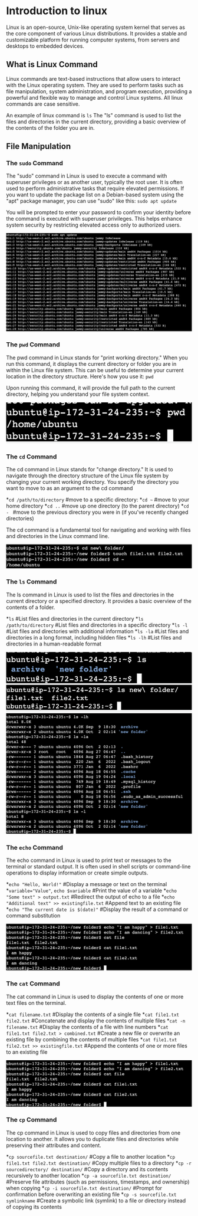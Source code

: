 # Introduction to linux
Linux is an open-source, Unix-like operating system kernel that serves as the core component of various Linux distributions. It provides a stable and customizable platform for running computer systems, from servers and desktops to embedded devices.

## What is Linux Command
Linux commands are text-based instructions that allow users to interact with the Linux operating system. They are used to perform tasks such as file manipulation, system administration, and program execution, providing a powerful and flexible way to manage and control Linux systems. All linux commands are case sensitive.

An example of linux command is `ls`
The "ls" command is used to list the files and directories in the current directory, providing a basic overview of the contents of the folder you are in.

## File Manipulation
### The `sudo` Command
The "sudo" command in Linux is used to execute a command with superuser privileges or as another user, typically the root user. It is often used to perform administrative tasks that require elevated permissions. If you want to update the package list on a Debian-based system using the "apt" package manager, you can use "sudo" like this: `sudo apt update`

You will be prompted to enter your password to confirm your identity before the command is executed with superuser privileges. This helps enhance system security by restricting elevated access only to authorized users.

![sudo Command](./img/1.png)

### The `pwd` Command
The pwd command in Linux stands for "print working directory." When you run this command, it displays the current directory or folder you are in within the Linux file system. This can be useful to determine your current location in the directory structure. Here's how you use it: `pwd`

Upon running this command, it will provide the full path to the current directory, helping you understand your file system context.

![pwd Command](./img/2.png)

### The `cd` Command
The cd command in Linux stands for "change directory." It is used to navigate through the directory structure of the Linux file system by changing your current working directory. You specify the directory you want to move to as an argument to the cd command

*`cd /path/to/directory`       #move to a specific directory:
*`cd ~`                        #move to your home directory
*`cd ..`                       #move up one directory (to the parent directory)
*`cd - `                       #move to the previous directory you were in (if you've recently changed directories)

The cd command is a fundamental tool for navigating and working with files and directories in the Linux command line. 

![pwd Command](./Img/3.png)

### The `ls` Command 
The ls command in Linux is used to list the files and directories in the current directory or a specified directory. It provides a basic overview of the contents of a folder.

*`ls`                          #List files and directories in the current directory
*`ls /path/to/directory`       #List files and directories in a specific directory
*`ls -l`                       #List files and directories with additional information
*`ls -la`                      #List files and directories in a long format, including hidden files
*`ls -lh`                      #List files and directories in a human-readable format

![pwd Command](./img/4.png)
![pwd Command](./img/5.png)
![pwd Command](./img/6.png)

### The `echo` Command

The echo command in Linux is used to print text or messages to the terminal or standard output. It is often used in shell scripts or command-line operations to display information or create simple outputs.

*`echo "Hello, World!"`                                  #Display a message or text on the terminal
*`variable="Value"`, `echo $variable`                    #Print the value of a variable
*`echo "Some text" > output.txt`                         #Redirect the output of echo to a file
*`echo "Additional text" >> existingfile.txt`            #Append text to an existing file
*`echo "The current date is $(date)"`                    #Display the result of a command or command substitution

![pwd Command](./img/7.png)

### The `cat` Command
The cat command in Linux is used to display the contents of one or more text files on the terminal. 

*`cat filename.txt`                              #Display the contents of a single file
*`cat file1.txt file2.txt`                       #Concatenate and display the contents of multiple files
*`cat -n filename.txt`                           #Display the contents of a file with line numbers
*`cat file1.txt file2.txt > combined.txt`        #Create a new file or overwrite an existing file by combining the contents of multiple files
*`cat file1.txt file2.txt >> existingfile.txt`   #Append the contents of one or more files to an existing file

![pwd Command](./img/7.png)

### The `cp` Command
The cp command in Linux is used to copy files and directories from one location to another. It allows you to duplicate files and directories while preserving their attributes and content.

*`cp sourcefile.txt destination/`            #Copy a file to another location
*`cp file1.txt file2.txt destination/`       #Copy multiple files to a directory
*`cp -r sourcedirectory/ destination/`       #Copy a directory and its contents recursively to another location
*`cp -a sourcefile.txt destination/`         #Preserve file attributes (such as permissions, timestamps, and ownership) when copying
*`cp -i sourcefile.txt destination/`         #Prompt for confirmation before overwriting an existing file
*`cp -s sourcefile.txt symlinkname`          #Create a symbolic link (symlink) to a file or directory instead of copying its contents
